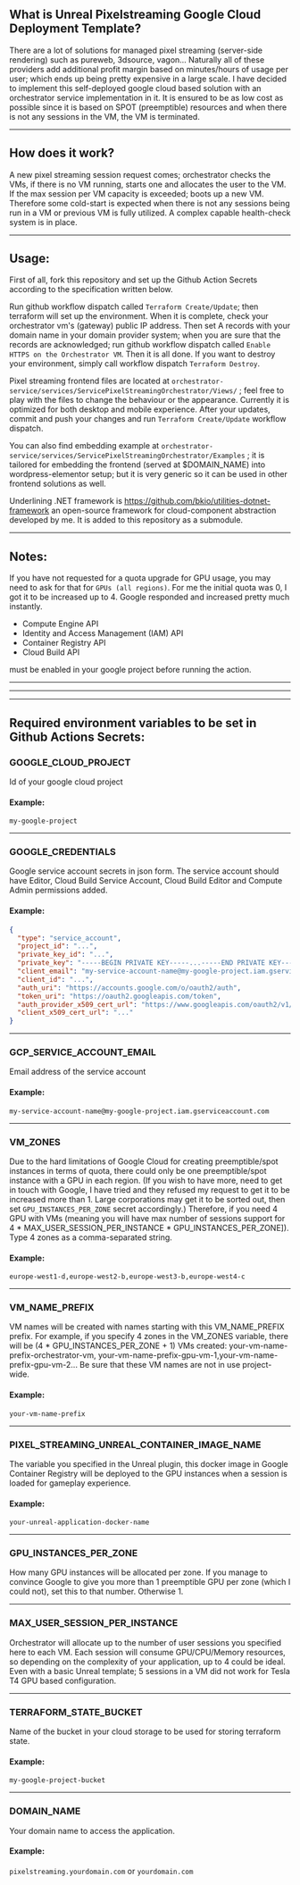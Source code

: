 ## What is Unreal Pixelstreaming Google Cloud Deployment Template?
There are a lot of solutions for managed pixel streaming (server-side rendering) such as pureweb, 3dsource, vagon... Naturally all of these providers add additional profit margin based on minutes/hours of usage per user; which ends up being pretty expensive in a large scale. I have decided to implement this self-deployed google cloud based solution with an orchestrator service implementation in it. It is ensured to be as low cost as possible since it is based on SPOT (preemptible) resources and when there is not any sessions in the VM, the VM is terminated.
___
## How does it work?
A new pixel streaming session request comes; orchestrator checks the VMs, if there is no VM running, starts one and allocates the user to the VM. If the max session per VM capacity is exceeded; boots up a new VM. Therefore some cold-start is expected when there is not any sessions being run in a VM or previous VM is fully utilized. A complex capable health-check system is in place.
___
## Usage:

First of all, fork this repository and set up the Github Action Secrets according to the specification written below.

Run github workflow dispatch called ```Terraform Create/Update```; then terraform will set up the environment. When it is complete, check your orchestrator vm's (gateway) public IP address. Then set A records with your domain name in your domain provider system; when you are sure that the records are acknowledged; run github workflow dispatch called ```Enable HTTPS on the Orchestrator VM```. Then it is all done.
If you want to destroy your environment, simply call workflow dispatch ```Terraform Destroy```.

Pixel streaming frontend files are located at ```orchestrator-service/services/ServicePixelStreamingOrchestrator/Views/``` ; feel free to play with the files to change the behaviour or the appearance. Currently it is optimized for both desktop and mobile experience. After your updates, commit and push your changes and run ```Terraform Create/Update``` workflow dispatch.

You can also find embedding example at ```orchestrator-service/services/ServicePixelStreamingOrchestrator/Examples``` ; it is tailored for embedding the frontend (served at $DOMAIN_NAME) into wordpress-elementor setup; but it is very generic so it can be used in other frontend solutions as well.

Underlining .NET framework is https://github.com/bkio/utilities-dotnet-framework an open-source framework for cloud-component abstraction developed by me. It is added to this repository as a submodule.
___
## Notes:
If you have not requested for a quota upgrade for GPU usage, you may need to ask for that for ```GPUs (all regions)```. For me the initial quota was 0, I got it to be increased up to 4. Google responded and increased pretty much instantly.

- Compute Engine API
- Identity and Access Management (IAM) API
- Container Registry API
- Cloud Build API

must be enabled in your google project before running the action.
___
___
___
## Required environment variables to be set in Github Actions Secrets:

### GOOGLE_CLOUD_PROJECT 
Id of your google cloud project 
#### Example: 
```my-google-project```
___
### GOOGLE_CREDENTIALS 
Google service account secrets in json form. The service account should have Editor, Cloud Build Service Account, Cloud Build Editor and Compute Admin permissions added. 
#### Example: 
```json
{
  "type": "service_account",
  "project_id": "...",
  "private_key_id": "...",
  "private_key": "-----BEGIN PRIVATE KEY-----...-----END PRIVATE KEY-----",
  "client_email": "my-service-account-name@my-google-project.iam.gserviceaccount.com",
  "client_id": "...",
  "auth_uri": "https://accounts.google.com/o/oauth2/auth",
  "token_uri": "https://oauth2.googleapis.com/token",
  "auth_provider_x509_cert_url": "https://www.googleapis.com/oauth2/v1/certs",
  "client_x509_cert_url": "..."
}
```
___
### GCP_SERVICE_ACCOUNT_EMAIL 
Email address of the service account 
#### Example: 
```my-service-account-name@my-google-project.iam.gserviceaccount.com```
___
### VM_ZONES
Due to the hard limitations of Google Cloud for creating preemptible/spot instances in terms of quota, there could only be one preemptible/spot instance with a GPU in each region. (If you wish to have more, need to get in touch with Google, I have tried and they refused my request to get it to be increased more than 1. Large corporations may get it to be sorted out, then set ```GPU_INSTANCES_PER_ZONE``` secret accordingly.) Therefore, if you need 4 GPU with VMs (meaning you will have max number of sessions support for 4 * MAX_USER_SESSION_PER_INSTANCE * GPU_INSTANCES_PER_ZONE]). Type 4 zones as a comma-separated string. 
#### Example: 
```europe-west1-d,europe-west2-b,europe-west3-b,europe-west4-c```
___
### VM_NAME_PREFIX
VM names will be created with names starting with this VM_NAME_PREFIX prefix. For example, if you specify 4 zones in the VM_ZONES variable, there will be (4 * GPU_INSTANCES_PER_ZONE + 1) VMs created: your-vm-name-prefix-orchestrator-vm, your-vm-name-prefix-gpu-vm-1,your-vm-name-prefix-gpu-vm-2... Be sure that these VM names are not in use project-wide.
#### Example: 
```your-vm-name-prefix```
___
### PIXEL_STREAMING_UNREAL_CONTAINER_IMAGE_NAME
The variable you specified in the Unreal plugin, this docker image in Google Container Registry will be deployed to the GPU instances when a session is loaded for gameplay experience. 
#### Example: 
```your-unreal-application-docker-name```
___
### GPU_INSTANCES_PER_ZONE
How many GPU instances will be allocated per zone. If you manage to convince Google to give you more than 1 preemptible GPU per zone (which I could not), set this to that number. Otherwise 1.
___
### MAX_USER_SESSION_PER_INSTANCE
Orchestrator will allocate up to the number of user sessions you specified here to each VM. Each session will consume GPU/CPU/Memory resources, so depending on the complexity of your application, up to 4 could be ideal. Even with a basic Unreal template; 5 sessions in a VM did not work for Tesla T4 GPU based configuration.
___
### TERRAFORM_STATE_BUCKET
Name of the bucket in your cloud storage to be used for storing terraform state. 
#### Example: 
```my-google-project-bucket```
___
### DOMAIN_NAME
Your domain name to access the application. 
#### Example: 
```pixelstreaming.yourdomain.com``` or ```yourdomain.com```